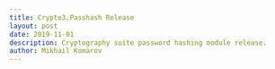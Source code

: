 ```yaml
---
title: Crypto3.Passhash Release
layout: post
date: 2019-11-01
description: Cryptography suite password hashing module release.
author: Mikhail Komarov
---
```

